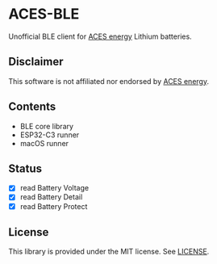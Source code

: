 # ACES-BLE

Unofficial BLE client for [ACES energy](https://aces-energy.nl) Lithium batteries.

## Disclaimer

This software is not affiliated nor endorsed by [ACES energy](https://aces-energy.nl).

## Contents

- BLE core library
- ESP32-C3 runner
- macOS runner

## Status

- [x] read Battery Voltage
- [x] read Battery Detail
- [x] read Battery Protect

## License

This library is provided under the MIT license. See [LICENSE](LICENSE).
